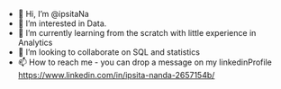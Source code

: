 - 👋 Hi, I’m @ipsitaNa
- 👀 I’m interested in Data.
- 🌱 I’m currently learning from the scratch with little experience in Analytics
- 💞️ I’m looking to collaborate on SQL and statistics
- 📫 How to reach me - you can drop a message on my linkedinProfile https://www.linkedin.com/in/ipsita-nanda-2657154b/

<!---
ipsitaNa/ipsitaNa is a ✨ special ✨ repository because its `README.md` (this file) appears on your GitHub profile.
You can click the Preview link to take a look at your changes.
--->
